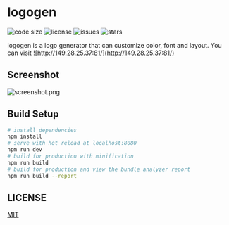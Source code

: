 # logogen

![code size](https://img.shields.io/github/languages/code-size/DW-yejing/logogen) ![license](https://img.shields.io/github/license/DW-yejing/logogen) ![issues](https://img.shields.io/github/issues/DW-yejing/logogen) ![stars](https://img.shields.io/github/stars/DW-yejing/logogen?style=social)

logogen is a logo generator that can customize color, font and layout. You can visit ![http://149.28.25.37:81/](http://149.28.25.37:81/)

## Screenshot

![screenshot.png](https://i.loli.net/2019/10/21/Cf8BmOd7Yih5X3c.png)

## Build Setup

``` bash
# install dependencies
npm install
# serve with hot reload at localhost:8080
npm run dev
# build for production with minification
npm run build
# build for production and view the bundle analyzer report
npm run build --report
```

## LICENSE

[MIT](LICENSE)